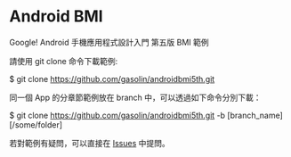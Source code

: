 Android BMI
=============

Google! Android 手機應用程式設計入門 第五版 BMI 範例

請使用 git clone 命令下載範例:

$ git clone https://github.com/gasolin/androidbmi5th.git

同一個 App 的分章節範例放在 branch 中，可以透過如下命令分別下載：

$ git clone https://github.com/gasolin/androidbmi5th.git -b [branch_name] [/some/folder]


若對範例有疑問，可以直接在 [Issues](https://github.com/gasolin/androidbmi5th/issues) 中提問。
